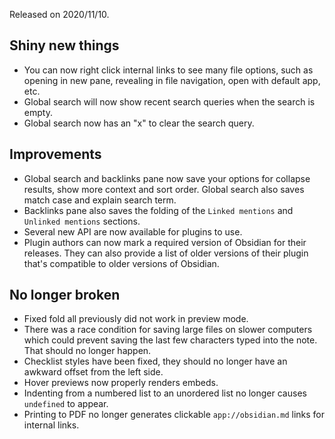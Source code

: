 Released on 2020/11/10.

## Shiny new things

- You can now right click internal links to see many file options, such as opening in new pane, revealing in file navigation, open with default app, etc.
- Global search will now show recent search queries when the search is empty.
- Global search now has an "x" to clear the search query.

## Improvements

- Global search and backlinks pane now save your options for collapse results, show more context and sort order. Global search also saves match case and explain search term.
- Backlinks pane also saves the folding of the `Linked mentions` and `Unlinked mentions` sections.
- Several new API are now available for plugins to use.
- Plugin authors can now mark a required version of Obsidian for their releases. They can also provide a list of older versions of their plugin that's compatible to older versions of Obsidian.

## No longer broken

- Fixed fold all previously did not work in preview mode.
- There was a race condition for saving large files on slower computers which could prevent saving the last few characters typed into the note. That should no longer happen.
- Checklist styles have been fixed, they should no longer have an awkward offset from the left side.
- Hover previews now properly renders embeds.
- Indenting from a numbered list to an unordered list no longer causes `undefined` to appear.
- Printing to PDF no longer generates clickable `app://obsidian.md` links for internal links.
